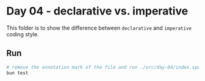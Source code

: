 # Day 04 - declarative vs. imperative

This folder is to show the difference between `declarative` and `imperative` coding style.

## Run

```sh
# remove the annotation mark of the file and run ./src/day-04/index.spec.ts
bun test
```
